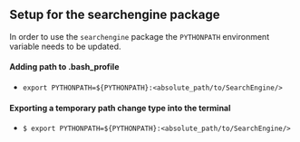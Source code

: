 ## Setup for the searchengine package
In order to use the `searchengine` package the `PYTHONPATH` environment variable
needs to be updated.

#### Adding path to .bash_profile
- `export PYTHONPATH=${PYTHONPATH}:<absolute_path/to/SearchEngine/>`

#### Exporting a temporary path change type into the terminal
- `$ export PYTHONPATH=${PYTHONPATH}:<absolute_path/to/SearchEngine/>`
